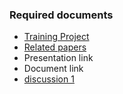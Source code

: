 ### Required documents
- [Training Project](https://github.com/kmhmubin/Face-Recognition-Attendance-System)
- [Related papers](/docs/papers)
- Presentation link
- Document link
- [discussion 1](https://docs.google.com/document/d/1_3PNYIf6IQ4XowFW0W8FqSjmJt7FqsPbqBrZGwQaHyw/edit)
